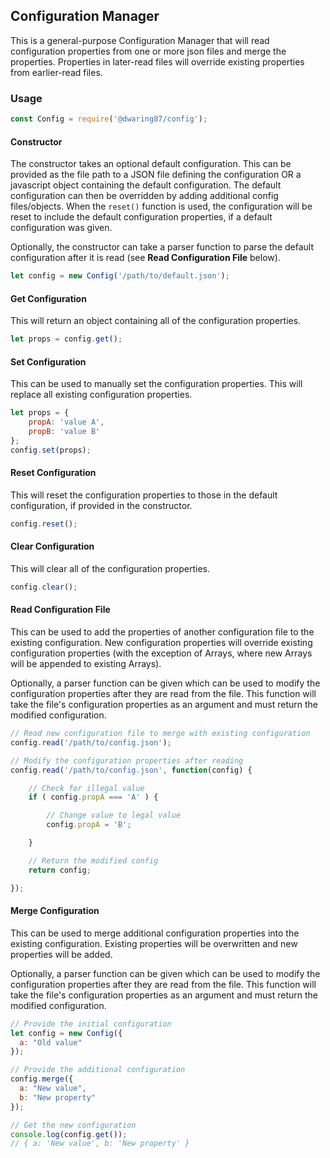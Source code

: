 ## Configuration Manager

This is a general-purpose Configuration Manager that will read
configuration properties from one or more json files and merge
the properties.  Properties in later-read files will override
existing properties from earlier-read files.

### Usage

```javascript
const Config = require('@dwaring87/config');
```

#### Constructor

The constructor takes an optional default configuration.  This can be provided
as the file path to a JSON file defining the configuration OR a javascript object 
containing the default configuration.  The default configuration can then be 
overridden by adding additional config files/objects.  When the `reset()` function 
is used, the configuration will be reset to include the default configuration 
properties, if a default configuration was given.

Optionally, the constructor can take a parser function to parse the default
configuration after it is read (see **Read Configuration File** below).

```javascript
let config = new Config('/path/to/default.json');
```

#### Get Configuration

This will return an object containing all of the configuration properties.

```javascript
let props = config.get();
```

#### Set Configuration

This can be used to manually set the configuration properties.  This will
replace all existing configuration properties.

```javascript
let props = {
    propA: 'value A',
    propB: 'value B'
};
config.set(props);
```

#### Reset Configuration

This will reset the configuration properties to those in the default
configuration, if provided in the constructor.

```javascript
config.reset();
```

#### Clear Configuration

This will clear all of the configuration properties.

```javascript
config.clear();
```

#### Read Configuration File

This can be used to add the properties of another configuration file
to the existing configuration.  New configuration properties will override
existing configuration properties (with the exception of Arrays, where new
Arrays will be appended to existing Arrays).

Optionally, a parser function can be given which can be used to modify the
configuration properties after they are read from the file.  This function
will take the file's configuration properties as an argument and must return
the modified configuration.

```javascript
// Read new configuration file to merge with existing configuration
config.read('/path/to/config.json');

// Modify the configuration properties after reading
config.read('/path/to/config.json', function(config) {

    // Check for illegal value
    if ( config.propA === 'A' ) {

        // Change value to legal value
        config.propA = 'B';

    }

    // Return the modified config
    return config;

});

```


#### Merge Configuration

This can be used to merge additional configuration properties into the 
existing configuration.  Existing properties will be overwritten and new 
properties will be added.

Optionally, a parser function can be given which can be used to modify the
configuration properties after they are read from the file.  This function
will take the file's configuration properties as an argument and must return
the modified configuration.

```javascript
// Provide the initial configuration
let config = new Config({
  a: "Old value"
});

// Provide the additional configuration
config.merge({
  a: "New value",
  b: "New property"
});

// Get the new configuration
console.log(config.get());
// { a: 'New value', b: 'New property' }
```

